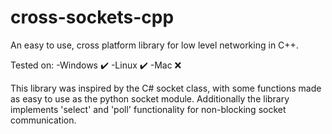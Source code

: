 # cross-sockets-cpp
An easy to use, cross platform library for low level networking in C++.

Tested on:
-Windows ✔️
-Linux ✔️
-Mac ❌

This library was inspired by the C# socket class, with some functions made as easy to use as the python socket module. Additionally the library implements 'select' and 'poll' functionality for non-blocking socket communication.
